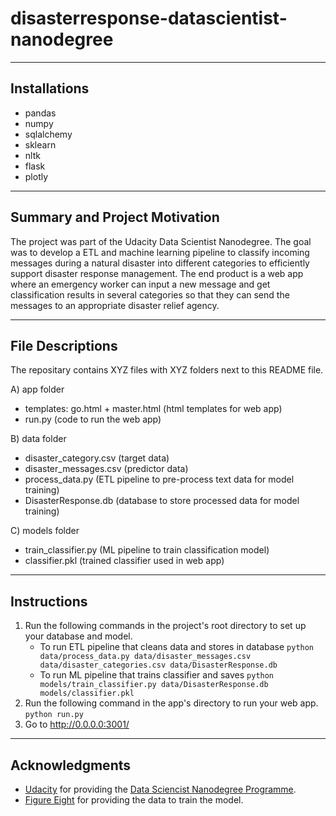 # disasterresponse-datascientist-nanodegree
___

## Installations
* pandas
* numpy
* sqlalchemy
* sklearn
* nltk
* flask
* plotly

___

## Summary and Project Motivation
The project was part of the Udacity Data Scientist Nanodegree. The goal was to develop a ETL and machine learning pipeline to classify incoming messages during a natural disaster into different categories to efficiently support disaster response management. The end product is a web app where an emergency worker can input a new message and get classification results in several categories so that they can send the messages to an appropriate disaster relief agency.

___

## File Descriptions
The repositary contains XYZ files with XYZ folders next to this README file.

A) app folder
* templates: go.html + master.html (html templates for web app)
* run.py (code to run the web app)

B) data folder
* disaster_category.csv (target data)
* disaster_messages.csv (predictor data)
* process_data.py (ETL pipeline to pre-process text data for model training)
* DisasterResponse.db (database to store processed data for model training)

C) models folder
* train_classifier.py (ML pipeline to train classification model)
* classifier.pkl (trained classifier used in web app)

___

## Instructions
1. Run the following commands in the project's root directory to set up your database and model.
    * To run ETL pipeline that cleans data and stores in database
        `python data/process_data.py data/disaster_messages.csv data/disaster_categories.csv data/DisasterResponse.db`
    * To run ML pipeline that trains classifier and saves
        `python models/train_classifier.py data/DisasterResponse.db models/classifier.pkl`
2. Run the following command in the app's directory to run your web app.
    `python run.py`
3. Go to http://0.0.0.0:3001/

___
## Acknowledgments
* [Udacity](https://www.udacity.com) for providing the [Data Sciencist Nanodegree Programme](https://www.udacity.com/course/data-scientist-nanodegree--nd025).
* [Figure Eight](https://www.appen.com) for providing the data to train the model. 

